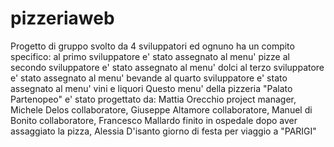 # pizzeriaweb
Progetto di gruppo svolto da 4 sviluppatori ed ognuno ha un compito specifico:
al primo sviluppatore e' stato assegnato al menu' pizze
al secondo sviluppatore e' stato assegnato al menu' dolci 
al terzo sviluppatore e' stato assegnato al menu' bevande
al quarto sviluppatore e' stato assegnato al menu' vini e liquori
Questo menu' della pizzeria "Palato Partenopeo" e' stato progettato da:
Mattia Orecchio project manager,
Michele Delos collaboratore, 
Giuseppe Altamore collaboratore, 
Manuel di Bonito collaboratore,
Francesco Mallardo finito in ospedale dopo aver assaggiato la pizza,
Alessia D'isanto giorno di festa per viaggio a "PARIGI"


